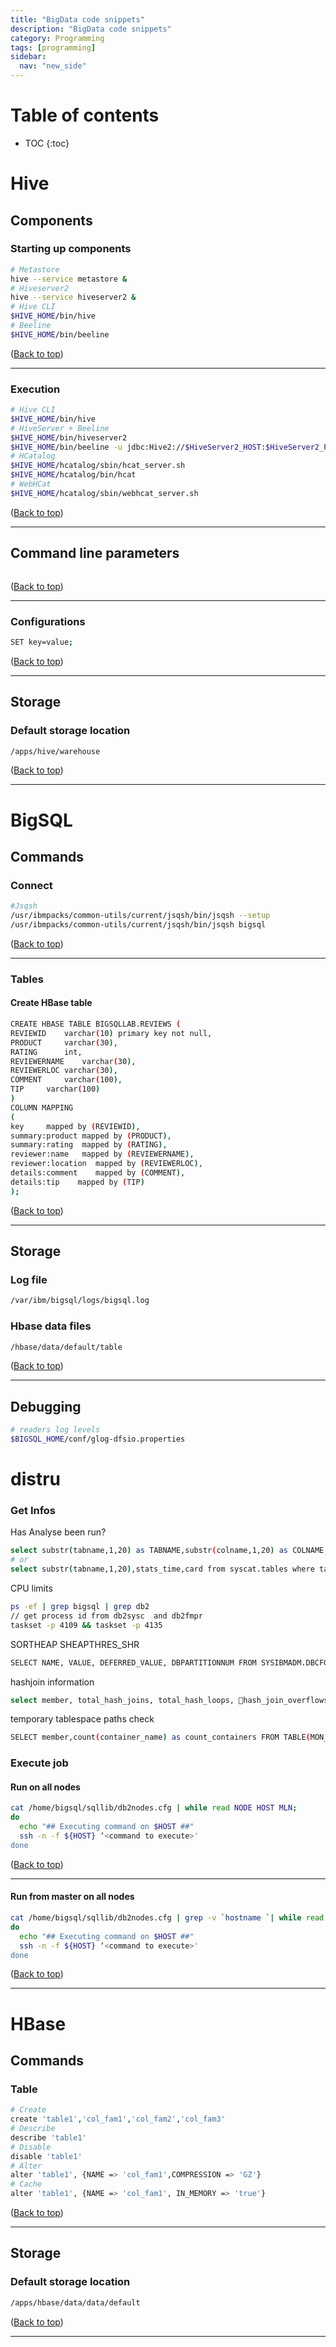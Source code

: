 ```yaml
---
title: "BigData code snippets"
description: "BigData code snippets"
category: Programming
tags: [programming]
sidebar:
  nav: "new_side"
---
```


# Table of contents

* TOC
{:toc}


# Hive


## Components

### Starting up components
```sh
# Metastore
hive --service metastore &
# Hiveserver2 
hive --service hiveserver2 &
# Hive CLI 
$HIVE_HOME/bin/hive
# Beeline
$HIVE_HOME/bin/beeline
```

(<a href="#top">Back to top</a>)
<hr>

### Execution
```sh
# Hive CLI
$HIVE_HOME/bin/hive
# HiveServer + Beeline
$HIVE_HOME/bin/hiveserver2
$HIVE_HOME/bin/beeline -u jdbc:Hive2://$HiveServer2_HOST:$HiveServer2_PORT
# HCatalog
$HIVE_HOME/hcatalog/sbin/hcat_server.sh
$HIVE_HOME/hcatalog/bin/hcat
# WebHCat
$HIVE_HOME/hcatalog/sbin/webhcat_server.sh
```

(<a href="#top">Back to top</a>)
<hr>

## Command line parameters
```sh
```

(<a href="#top">Back to top</a>)
<hr>

### Configurations
```sh
SET key=value;
```
(<a href="#top">Back to top</a>)
<hr>

## Storage

### Default storage location
```sh
/apps/hive/warehouse
```

(<a href="#top">Back to top</a>)
<hr>

# BigSQL

## Commands

### Connect
```sh
#Jsqsh
/usr/ibmpacks/common-utils/current/jsqsh/bin/jsqsh --setup
/usr/ibmpacks/common-utils/current/jsqsh/bin/jsqsh bigsql
```

(<a href="#top">Back to top</a>)
<hr>

### Tables

#### Create HBase table
```sh
CREATE HBASE TABLE BIGSQLLAB.REVIEWS ( 
REVIEWID 	varchar(10) primary key not null,
PRODUCT		varchar(30), 
RATING		int, 
REVIEWERNAME	varchar(30), 
REVIEWERLOC	varchar(30), 
COMMENT		varchar(100), 
TIP		varchar(100)
) 
COLUMN MAPPING 
(
key		mapped by (REVIEWID), 
summary:product	mapped by (PRODUCT),
summary:rating  mapped by (RATING),
reviewer:name	mapped by (REVIEWERNAME),
reviewer:location  mapped by (REVIEWERLOC),
details:comment    mapped by (COMMENT),
details:tip	   mapped by (TIP) 
);
```

(<a href="#top">Back to top</a>)
<hr>

## Storage

### Log file
```sh
/var/ibm/bigsql/logs/bigsql.log
```

### Hbase data files
```sh
/hbase/data/default/table
```

(<a href="#top">Back to top</a>)
<hr>

## Debugging

```sh
# readers log levels
$BIGSQL_HOME/conf/glog-dfsio.properties
```

# distru

### Get Infos

Has Analyse been run?

```sh
select substr(tabname,1,20) as TABNAME,substr(colname,1,20) as COLNAME, colcard, numnulls from syscat.columns where tabschema='TPCDS';
# or
select substr(tabname,1,20),stats_time,card from syscat.tables where tabschema='TPCDS';
```

CPU limits

```sh
ps -ef | grep bigsql | grep db2
// get process id from db2sysc  and db2fmpr
taskset -p 4109 && taskset -p 4135
```

SORTHEAP SHEAPTHRES_SHR

```sh
SELECT NAME, VALUE, DEFERRED_VALUE, DBPARTITIONNUM FROM SYSIBMADM.DBCFG WHERE DBPARTITIONNUM=0 and (name like '%sort%' or name like '%sheap%');
```

hashjoin information

```sh
select member, total_hash_joins, total_hash_loops, hash_join_overflows, hash_join_small_overflows from table(mon_get_database(-2)) order by member;
```

temporary tablespace paths check

```sh
SELECT member,count(container_name) as count_containers FROM TABLE(MON_GET_CONTAINER('',-2)) AS t where tbsp_name='TEMPSPACE1' group by member ;
```


### Execute job

#### Run on all nodes
```sh
cat /home/bigsql/sqllib/db2nodes.cfg | while read NODE HOST MLN;
do
  echo "## Executing command on $HOST ##"
  ssh -n -f ${HOST} ‘<command to execute>'
done
```

(<a href="#top">Back to top</a>)
<hr>


#### Run from master on all nodes
```sh
cat /home/bigsql/sqllib/db2nodes.cfg | grep -v `hostname `| while read NODE HOST MLN
do
  echo "## Executing command on $HOST ##"
  ssh -n -f ${HOST} ‘<command to execute>'
done
```

(<a href="#top">Back to top</a>)
<hr>

# HBase


## Commands

### Table

```sh
# Create
create 'table1','col_fam1','col_fam2','col_fam3'
# Describe
describe 'table1'
# Disable
disable 'table1'
# Alter
alter 'table1', {NAME => 'col_fam1',COMPRESSION => 'GZ'}
# Cache
alter 'table1', {NAME => 'col_fam1', IN_MEMORY => 'true'}
```

(<a href="#top">Back to top</a>)
<hr>


## Storage

### Default storage location
```sh
/apps/hbase/data/data/default
```

(<a href="#top">Back to top</a>)
<hr>
